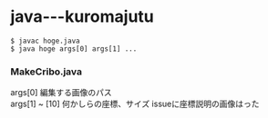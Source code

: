 # java---kuromajutu

```
$ javac hoge.java
$ java hoge args[0] args[1] ...
```

### MakeCribo.java  
args[0] 編集する画像のパス  
args[1] ~ [10] 何かしらの座標、サイズ
issueに座標説明の画像はった
